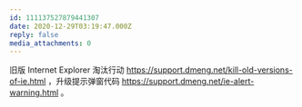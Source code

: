```yaml
---
id: 111137527879441307
date: 2020-12-29T03:19:47.000Z
reply: false
media_attachments: 0
---
```


旧版 Internet Explorer 淘汰行动 https://support.dmeng.net/kill-old-versions-of-ie.html ，升级提示弹窗代码 https://support.dmeng.net/ie-alert-warning.html 。

